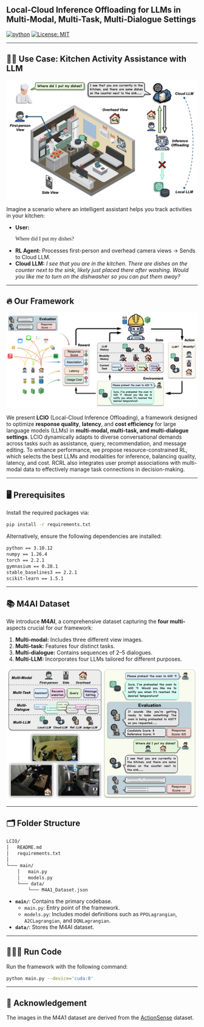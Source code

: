 ## Local-Cloud Inference Offloading for LLMs in Multi-Modal, Multi-Task, Multi-Dialogue Settings

[![python](https://img.shields.io/badge/Python_3.10-306998?logo=python&logoColor=FFD43B)](https://www.python.org/downloads/release/python-31012/)
[![License: MIT](https://img.shields.io/badge/license-MIT-750014.svg)](https://opensource.org/licenses/MIT) 

---

## 👨‍🍳 Use Case: Kitchen Activity Assistance with LLM

![overview](figures/Local-Cloud.png)

Imagine a scenario where an intelligent assistant helps you track activities in your kitchen:

- **User:** <p style="font-family: 'Comic Sans MS'">Where did I put my dishes?</p>
- **RL Agent:** Processes first-person and overhead camera views -> Sends to Cloud LLM.
- **Cloud LLM:** *I see that you are in the kitchen. There are dishes on the counter next to the sink, likely just placed there after washing. Would you like me to turn on the dishwasher so you can put them away?*

---

## 🔥 Our Framework

![overview](figures/RL.png)

We present **LCIO** (Local-Cloud Inference Offloading), a framework designed to optimize **response quality**, **latency**, and **cost efficiency** for large language models (LLMs) in **multi-modal, multi-task, and multi-dialogue settings**. LCIO dynamically adapts to diverse conversational demands across tasks such as assistance, query, recommendation, and message editing. To enhance performance, we propose resource-constrained RL, which selects the best LLMs and modalities for inference, balancing quality, latency, and cost. RCRL also integrates user prompt associations with multi-modal data to effectively manage task connections in decision-making.

---

## 🖥️ Prerequisites

Install the required packages via:
```bash
pip install -r requirements.txt
```

Alternatively, ensure the following dependencies are installed:
```plaintext
python == 3.10.12
numpy == 1.26.4
torch == 2.2.1
gymnasium == 0.28.1
stable_baselines3 == 2.2.1
scikit-learn == 1.5.1
```

---

## 📚 M4AI Dataset

We introduce **M4AI**, a comprehensive dataset capturing the **four multi-** aspects crucial for our framework:
1. **Multi-modal:** Includes three different view images.
2. **Multi-task:** Features four distinct tasks.
3. **Multi-dialogue:** Contains sequences of 2–5 dialogues.
4. **Multi-LLM:** Incorporates four LLMs tailored for different purposes.

![overview](figures/M4A1.png)

---

## 🗂️ Folder Structure
```
LCIO/
│   README.md
│   requirements.txt    
│
└─── main/
    │   main.py
    │   models.py
    └─── data/
        └─── M4A1_Dataset.json
```

- **`main/`**: Contains the primary codebase.
  - `main.py`: Entry point of the framework.
  - `models.py`: Includes model definitions such as `PPOLagrangian`, `A2CLagrangian`, and `DQNLagrangian`.
- **`data/`**: Stores the M4AI dataset.

---

## 🏃‍♂️‍➡️ Run Code

Run the framework with the following command:
```bash
python main.py --device='cuda:0'
```

---

## 🙏 Acknowledgement

The images in the M4A1 dataset are derived from the [ActionSense](https://action-sense.csail.mit.edu/) dataset.

